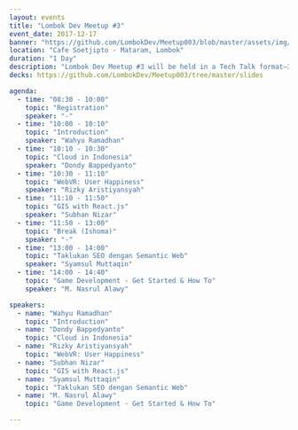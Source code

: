 ```yaml
---
layout: events
title: "Lombok Dev Meetup #3"
event_date: 2017-12-17
banner: "https://github.com/LombokDev/Meetup003/blob/master/assets/img/meetup.png?raw=true"
location: "Cafe Soetjipto - Mataram, Lombok"
duration: "1 Day"
description: "Lombok Dev Meetup #3 will be held in a Tech Talk format—30 to 60 minute presentations that explore technical topics in more depth than lightning talks, but still without requiring hands-on participation. The event continues the enthusiasm from the first two meetups and aims to bring IT practitioners in Lombok together to share knowledge, foster collaboration, and strengthen local IT communities. Target participants include students, developers, engineers, programmers, sysadmins, and anyone interested in IT."
decks: https://github.com/LombokDev/Meetup003/tree/master/slides

agenda:
  - time: "08:30 - 10:00"
    topic: "Registration"
    speaker: "-"
  - time: "10:00 - 10:10"
    topic: "Introduction"
    speaker: "Wahyu Ramadhan"
  - time: "10:10 - 10:30"
    topic: "Cloud in Indonesia"
    speaker: "Dondy Bappedyanto"
  - time: "10:30 - 11:10"
    topic: "WebVR: User Happiness"
    speaker: "Rizky Aristiyansyah"
  - time: "11:10 - 11:50"
    topic: "GIS with React.js"
    speaker: "Subhan Nizar"
  - time: "11:50 - 13:00"
    topic: "Break (Ishoma)"
    speaker: "-"
  - time: "13:00 - 14:00"
    topic: "Taklukan SEO dengan Semantic Web"
    speaker: "Syamsul Muttaqin"
  - time: "14:00 - 14:40"
    topic: "Game Development - Get Started & How To"
    speaker: "M. Nasrul Alawy"

speakers:
  - name: "Wahyu Ramadhan"
    topic: "Introduction"
  - name: "Dondy Bappedyanto"
    topic: "Cloud in Indonesia"
  - name: "Rizky Aristiyansyah"
    topic: "WebVR: User Happiness"
  - name: "Subhan Nizar"
    topic: "GIS with React.js"
  - name: "Syamsul Muttaqin"
    topic: "Taklukan SEO dengan Semantic Web"
  - name: "M. Nasrul Alawy"
    topic: "Game Development - Get Started & How To"

---
```

